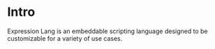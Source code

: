 # Intro

Expression Lang is an embeddable scripting language designed to be
customizable for a variety of use cases.
